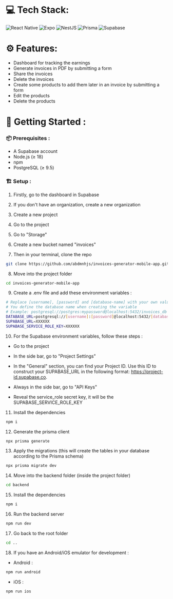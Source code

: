 # 💻 Tech Stack:
![React Native](https://img.shields.io/badge/react_native-%2320232a.svg?style=for-the-badge&logo=react&logoColor=%2361DAFB) ![Expo](https://img.shields.io/badge/expo-1C1E24?style=for-the-badge&logo=expo&logoColor=#D04A37) ![NestJS](https://img.shields.io/badge/nestjs-%23E0234E.svg?style=for-the-badge&logo=nestjs&logoColor=white) ![Prisma](https://img.shields.io/badge/Prisma-3982CE?style=for-the-badge&logo=Prisma&logoColor=white) ![Supabase](https://img.shields.io/badge/Supabase-3ECF8E?style=for-the-badge&logo=supabase&logoColor=white)

# ⚙️ Features:

- Dashboard for tracking the earnings
- Generate invoices in PDF by submitting a form
- Share the invoices
- Delete the invoices
- Create some products to add them later in an invoice by submitting a form
- Edit the products
- Delete the products

# 🚀 Getting Started :

### 📦 Prerequisites :
- A Supabase account
- Node.js (≥ 18)
- npm
- PostgreSQL (≥ 9.5)

### 🏗️ Setup :

1. Firstly, go to the dashboard in Supabase
  
2. If you don't have an organization, create a new organization

3. Create a new project

4. Go to the project

5. Go to "Storage"

6. Create a new bucket named "invoices"

7. Then in your terminal, clone the repo
```bash
git clone https://github.com/abdmnhjs/invoices-generator-mobile-app.git
```

8. Move into the project folder
```bash
cd invoices-generator-mobile-app
```

9. Create a .env file and add these environment variables :
```bash
# Replace [username], [password] and [database-name] with your own values
# You define the database name when creating the variable
# Example: postgresql://postgres:mypassword@localhost:5432/invoices_db
DATABASE_URL=postgresql://[username]:[password]@localhost:5432/[database-name]
SUPABASE_URL=XXXXXX
SUPABASE_SERVICE_ROLE_KEY=XXXXXX
```

10. For the Supabase environment variables, follow these steps :

  - Go to the project

  - In the side bar, go to "Project Settings"

  - In the "General" section, you can find your Project ID. Use this ID to construct your SUPABASE_URL in the following format: https://project-id.supabase.co.

  - Always in the side bar, go to "API Keys"

  - Reveal the service_role secret key, it will be the SUPABASE_SERVICE_ROLE_KEY

11. Install the dependencies
```bash
npm i
```

12. Generate the prisma client
```bash
npx prisma generate
```

13. Apply the migrations (this will create the tables in your database according to the Prisma schema)
```bash
npx prisma migrate dev
```

14. Move into the backend folder (inside the project folder)
```bash
cd backend
```

15. Install the dependencies
```bash
npm i
```

16. Run the backend server
```bash
npm run dev
```

17. Go back to the root folder
```bash
cd ..
```
18. If you have an Android/iOS emulator for development :
  - Android :
```bash
npm run android
```
  - iOS :
```bash
npm run ios
```
